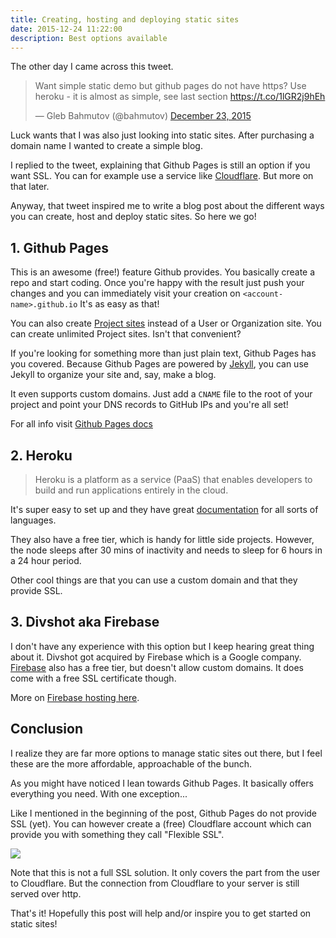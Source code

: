 ```yaml
---
title: Creating, hosting and deploying static sites
date: 2015-12-24 11:22:00
description: Best options available
---
```


The other day I came across this tweet.

<blockquote class="twitter-tweet" lang="en"><p lang="en" dir="ltr">Want simple static demo but github pages do not have https? Use heroku - it is almost as simple, see last section <a href="https://t.co/1lGR2j9hEh">https://t.co/1lGR2j9hEh</a></p>&mdash; Gleb Bahmutov (@bahmutov) <a href="https://twitter.com/bahmutov/status/679505001862017024">December 23, 2015</a></blockquote>
<script async src="//platform.twitter.com/widgets.js" charset="utf-8"></script>

Luck wants that I was also just looking into static sites. After purchasing a domain name I wanted to create a simple blog.

I replied to the tweet, explaining that Github Pages is still an option if you want SSL. You can for example use a service like [Cloudflare](https://www.cloudflare.com/). But more on that later.

Anyway, that tweet inspired me to write a blog post about the different ways you can create, host and deploy static sites. So here we go!

## 1. Github Pages
This is an awesome (free!) feature Github provides. You basically create a repo and start coding.
Once you're happy with the result just push your changes and you can immediately visit your creation on `<account-name>.github.io`
It's as easy as that!

You can also create [Project sites](https://pages.github.com/) instead of a User or Organization site. You can create unlimited Project sites. Isn't that convenient?

If you're looking for something more than just plain text, Github Pages has you covered. Because Github Pages are powered by [Jekyll](http://jekyllrb.com/), you can use Jekyll to organize your site and, say, make a blog.

It even supports custom domains. Just add a `CNAME` file to the root of your project and point your DNS records to GitHub IPs and you're all set!

For all info visit [Github Pages docs](https://pages.github.com/)

## 2. Heroku
> Heroku is a platform as a service (PaaS) that enables developers to build and run applications entirely in the cloud.

It's super easy to set up and they have great [documentation](https://devcenter.heroku.com/) for all sorts of languages.    

They also have a free tier, which is handy for little side projects.
However, the node sleeps after 30 mins of inactivity and needs to sleep for 6 hours in a 24 hour period.

Other cool things are that you can use a custom domain and that they provide SSL.

## 3. Divshot aka Firebase
I don't have any experience with this option but I keep hearing great thing about it. Divshot got acquired by Firebase which is a Google company. [Firebase](https://www.firebase.com/) also has a free tier, but doesn't allow custom domains. It does come with a free SSL certificate though.

More on [Firebase hosting here](https://www.firebase.com/hosting.html).

## Conclusion

I realize they are far more options to manage static sites out there, but I feel these are the more affordable, approachable of the bunch.

As you might have noticed I lean towards Github Pages. It basically offers everything you need. With one exception...

Like I mentioned in the beginning of the post, Github Pages do not provide SSL (yet).
You can however create a (free) Cloudflare account which can provide you with something they call "Flexible SSL".

<img class="x2 center" src="{{ site.baseurl }}assets/images/ssl.png" />

Note that this is not a full SSL solution. It only covers the part from the user to Cloudflare. But the connection from Cloudflare to your server is still served over http.

That's it! Hopefully this post will help and/or inspire you to get started on static sites!
